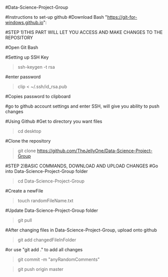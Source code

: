 ﻿#Data-Science-Project-Group

#Instructions to set-up github
#Download Bash "https://git-for-windows.github.io":


#STEP 1)THIS PART WILL LET YOU ACCESS AND MAKE CHANGES TO THE REPOSITORY

#Open Git Bash

#Setting up SSH Key

>ssh-keygen -t rsa

#enter password

>clip < ~/.ssh/id_rsa.pub   

#Copies password to clipboard

#go to github account settings and enter SSH, will give you ability to push changes

#Using Github
#Get to directory you want files

>cd desktop

#Clone the repository

>git clone https://github.com/TheJellyOne/Data-Science-Project-Group


#STEP 2)BASIC COMMANDS, DOWNLOAD AND UPLOAD CHANGES
#Go into Data-Science-Project-Group folder

>cd Data-Science-Project-Group

#Create a newFile

>touch randomFileName.txt

#Update Data-Science-Project-Group folder

>git pull

#After changing files in Data-Science-Project-Group, upload onto github

>git add changedFileInFolder   

#or use "git add ." to add all changes 

>git commit -m "anyRandomComments"

>git push origin master
